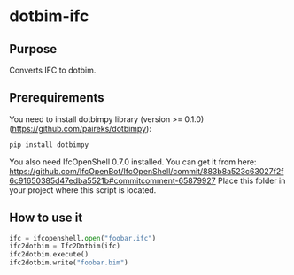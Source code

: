 # dotbim-ifc

## Purpose

Converts IFC to dotbim.

## Prerequirements

You need to install dotbimpy library (version >= 0.1.0) (https://github.com/paireks/dotbimpy):

```cmd
pip install dotbimpy
```

You also need IfcOpenShell 0.7.0 installed. You can get it from here: https://github.com/IfcOpenBot/IfcOpenShell/commit/883b8a523c63027f2f6c91650385d47edba5521b#commitcomment-65879927
Place this folder in your project where this script is located.

## How to use it

```python
ifc = ifcopenshell.open("foobar.ifc")
ifc2dotbim = Ifc2Dotbim(ifc)
ifc2dotbim.execute()
ifc2dotbim.write("foobar.bim")
```




